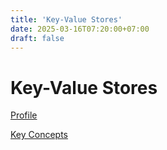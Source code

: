 ```yaml
---
title: 'Key-Value Stores'
date: 2025-03-16T07:20:00+07:00
draft: false
---
```


# Key-Value Stores

[Profile](./profile/)

[Key Concepts](./key-concepts/)
